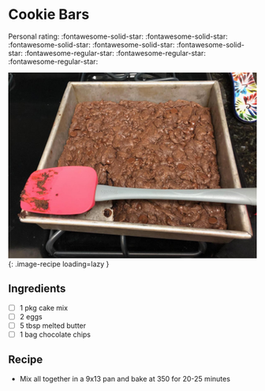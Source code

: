 # Cookie Bars

<!-- {cts} rating=2; (User can specify rating on scale of 1-5) -->

Personal rating: :fontawesome-solid-star: :fontawesome-solid-star: :fontawesome-solid-star: :fontawesome-solid-star: :fontawesome-solid-star: :fontawesome-regular-star: :fontawesome-regular-star: :fontawesome-regular-star:

<!-- {cte} -->

<!-- {cts} name_image=cookie_bars.jpeg; (User can specify image name) -->

![cookie_bars.jpeg](./cookie_bars.jpeg){: .image-recipe loading=lazy }

<!-- {cte} -->

## Ingredients

- [ ] 1 pkg cake mix
- [ ] 2 eggs
- [ ] 5 tbsp melted butter
- [ ] 1 bag chocolate chips

## Recipe

- Mix all together in a 9x13 pan and bake at 350 for 20-25 minutes
